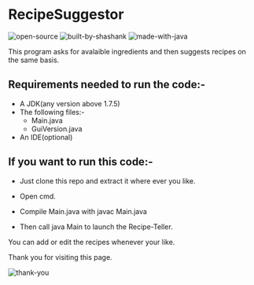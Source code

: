 # RecipeSuggestor
![open-source](https://user-images.githubusercontent.com/111509274/224708832-db4aed7d-3f55-4add-9d4c-e436c56e431f.svg)
![built-by-shashank](https://user-images.githubusercontent.com/111509274/224708842-3093d8ad-a270-46c6-9068-09d618859625.svg)
![made-with-java](https://user-images.githubusercontent.com/111509274/224708850-286b1869-6b43-4486-86d1-015d9eb91fe5.svg)

This program asks for avalaible ingredients and then suggests recipes on the same basis.

## Requirements needed to run the code:-

- A JDK(any version above 1.7.5)
- The following files:-
  - Main.java
  - GuiVersion.java
- An IDE(optional)

## If you want to run this code:- 

- Just clone this repo and extract it where ever you like.

- Open cmd.

- Compile Main.java with javac Main.java

- Then call java Main to launch the Recipe-Teller.

You can add or edit the recipes whenever your like.

Thank you for visiting this page.

![thank-you](https://user-images.githubusercontent.com/111509274/224711319-a1d404c8-b3d2-4246-87a2-caed5922d7e7.svg)

